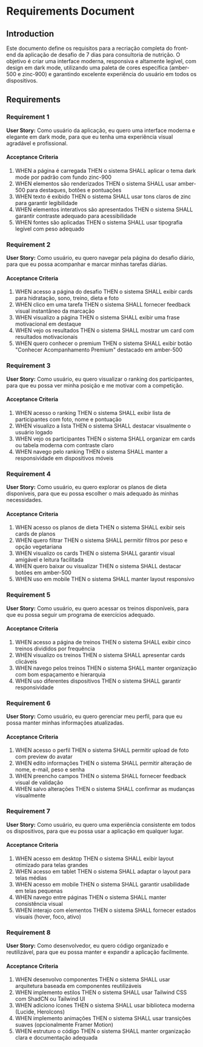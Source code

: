 # Requirements Document

## Introduction

Este documento define os requisitos para a recriação completa do front-end da aplicação de desafio de 7 dias para consultoria de nutrição. O objetivo é criar uma interface moderna, responsiva e altamente legível, com design em dark mode, utilizando uma paleta de cores específica (amber-500 e zinc-900) e garantindo excelente experiência do usuário em todos os dispositivos.

## Requirements

### Requirement 1

**User Story:** Como usuário da aplicação, eu quero uma interface moderna e elegante em dark mode, para que eu tenha uma experiência visual agradável e profissional.

#### Acceptance Criteria

1. WHEN a página é carregada THEN o sistema SHALL aplicar o tema dark mode por padrão com fundo zinc-900
2. WHEN elementos são renderizados THEN o sistema SHALL usar amber-500 para destaques, botões e pontuações
3. WHEN texto é exibido THEN o sistema SHALL usar tons claros de zinc para garantir legibilidade
4. WHEN elementos interativos são apresentados THEN o sistema SHALL garantir contraste adequado para acessibilidade
5. WHEN fontes são aplicadas THEN o sistema SHALL usar tipografia legível com peso adequado

### Requirement 2

**User Story:** Como usuário, eu quero navegar pela página do desafio diário, para que eu possa acompanhar e marcar minhas tarefas diárias.

#### Acceptance Criteria

1. WHEN acesso a página do desafio THEN o sistema SHALL exibir cards para hidratação, sono, treino, dieta e foto
2. WHEN clico em uma tarefa THEN o sistema SHALL fornecer feedback visual instantâneo da marcação
3. WHEN visualizo a página THEN o sistema SHALL exibir uma frase motivacional em destaque
4. WHEN vejo os resultados THEN o sistema SHALL mostrar um card com resultados motivacionais
5. WHEN quero conhecer o premium THEN o sistema SHALL exibir botão "Conhecer Acompanhamento Premium" destacado em amber-500

### Requirement 3

**User Story:** Como usuário, eu quero visualizar o ranking dos participantes, para que eu possa ver minha posição e me motivar com a competição.

#### Acceptance Criteria

1. WHEN acesso o ranking THEN o sistema SHALL exibir lista de participantes com foto, nome e pontuação
2. WHEN visualizo a lista THEN o sistema SHALL destacar visualmente o usuário logado
3. WHEN vejo os participantes THEN o sistema SHALL organizar em cards ou tabela moderna com contraste claro
4. WHEN navego pelo ranking THEN o sistema SHALL manter a responsividade em dispositivos móveis

### Requirement 4

**User Story:** Como usuário, eu quero explorar os planos de dieta disponíveis, para que eu possa escolher o mais adequado às minhas necessidades.

#### Acceptance Criteria

1. WHEN acesso os planos de dieta THEN o sistema SHALL exibir seis cards de planos
2. WHEN quero filtrar THEN o sistema SHALL permitir filtros por peso e opção vegetariana
3. WHEN visualizo os cards THEN o sistema SHALL garantir visual amigável e leitura facilitada
4. WHEN quero baixar ou visualizar THEN o sistema SHALL destacar botões em amber-500
5. WHEN uso em mobile THEN o sistema SHALL manter layout responsivo

### Requirement 5

**User Story:** Como usuário, eu quero acessar os treinos disponíveis, para que eu possa seguir um programa de exercícios adequado.

#### Acceptance Criteria

1. WHEN acesso a página de treinos THEN o sistema SHALL exibir cinco treinos divididos por frequência
2. WHEN visualizo os treinos THEN o sistema SHALL apresentar cards clicáveis
3. WHEN navego pelos treinos THEN o sistema SHALL manter organização com bom espaçamento e hierarquia
4. WHEN uso diferentes dispositivos THEN o sistema SHALL garantir responsividade

### Requirement 6

**User Story:** Como usuário, eu quero gerenciar meu perfil, para que eu possa manter minhas informações atualizadas.

#### Acceptance Criteria

1. WHEN acesso o perfil THEN o sistema SHALL permitir upload de foto com preview do avatar
2. WHEN edito informações THEN o sistema SHALL permitir alteração de nome, e-mail, peso e senha
3. WHEN preencho campos THEN o sistema SHALL fornecer feedback visual de validação
4. WHEN salvo alterações THEN o sistema SHALL confirmar as mudanças visualmente

### Requirement 7

**User Story:** Como usuário, eu quero uma experiência consistente em todos os dispositivos, para que eu possa usar a aplicação em qualquer lugar.

#### Acceptance Criteria

1. WHEN acesso em desktop THEN o sistema SHALL exibir layout otimizado para telas grandes
2. WHEN acesso em tablet THEN o sistema SHALL adaptar o layout para telas médias
3. WHEN acesso em mobile THEN o sistema SHALL garantir usabilidade em telas pequenas
4. WHEN navego entre páginas THEN o sistema SHALL manter consistência visual
5. WHEN interajo com elementos THEN o sistema SHALL fornecer estados visuais (hover, foco, ativo)

### Requirement 8

**User Story:** Como desenvolvedor, eu quero código organizado e reutilizável, para que eu possa manter e expandir a aplicação facilmente.

#### Acceptance Criteria

1. WHEN desenvolvo componentes THEN o sistema SHALL usar arquitetura baseada em componentes reutilizáveis
2. WHEN implemento estilos THEN o sistema SHALL usar Tailwind CSS com ShadCN ou Tailwind UI
3. WHEN adiciono ícones THEN o sistema SHALL usar biblioteca moderna (Lucide, HeroIcons)
4. WHEN implemento animações THEN o sistema SHALL usar transições suaves (opcionalmente Framer Motion)
5. WHEN estruturo o código THEN o sistema SHALL manter organização clara e documentação adequada
